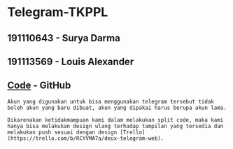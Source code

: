 # Telegram-TKPPL

## 191110643 - Surya Darma

## 191113569 - Louis Alexander

## [Code](https://github.com/zhukov/webogram) - GitHub

    Akun yang digunakan untuk bisa menggunakan telegram tersebut tidak boleh akun yang baru dibuat, akun yang dipakai harus berupa akun lama.

    Dikarenakan ketidakmampuan kami dalam melakukan split code, maka kami hanya bisa melakukan design ulang terhadap tampilan yang tersedia dan melakukan push sesuai dengan design [Trello](https://trello.com/b/RCYVMA7a/deux-telegram-web).
